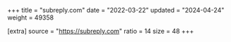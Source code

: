 +++
title = "subreply.com"
date = "2022-03-22"
updated = "2024-04-24"
weight = 49358

[extra]
source = "https://subreply.com"
ratio = 14
size = 48
+++
